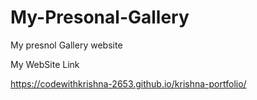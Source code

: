 # My-Presonal-Gallery
My presnol Gallery website

My WebSite Link

https://codewithkrishna-2653.github.io/krishna-portfolio/
